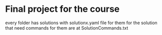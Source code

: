 <h1>Final project for the course</h1>

every folder has solutions with solutionx.yaml file for them
for the solution that need commands for them are at SolutionCommands.txt
